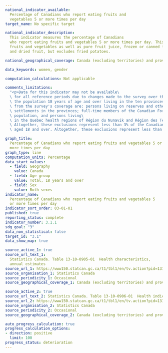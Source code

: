 ```yaml
---
national_indicator_available:
  Percentage of Canadians who report eating fruits and
  vegetables 5 or more times per day
target_name: No specific target

national_indicator_description:
  This indicator measures the percentage of Canadians
  who report eating fruits and vegetables 5 or more times per day. This includes fresh
  fruits and vegetables as well as pure fruit juice, frozen or canned fruits and vegetables,
  and dried fruit, but excludes fried potatoes.

national_geographical_coverage: Canada (excluding territories) and provinces

data_keywords: women, gender

computation_calculations: Not applicable

comments_limitations:
  "<p>Data for this indicator may not be available\
  \ for all reference periods due to changes made to the survey over the years. <br><br>The indicator\
  \ the population 18 years of age and over living in the ten provinces and the three territories. Excluded\
  \ from the survey's coverage are: persons living on reserves and other Aboriginal\
  \ settlements in the provinces; full-time members of the Canadian Forces; the institutionalized\
  \ population, and persons living\
  \ in the Quebec health regions of Région du Nunavik and Région des Terres-Cries-de-la-Baie-James.\
  \ Altogether, these exclusions represent less than 3% of the Canadian population\
  \ aged 18 and over. Altogether, these exclusions represent less than 3% of the Canadian population aged 18 and over.</p>"

graph_title:
  Percentage of Canadians who report eating fruits and vegetables 5 or
  more times per day
graph_type: line
computation_units: Percentage
data_start_values:
  - field: Geography
    value: Canada
  - field: Age group
    value: Total, 18 years and over
  - field: Sex
    value: Both sexes
indicator_name:
  Percentage of Canadians who report eating fruits and vegetables 5
  or more times per day
indicator_sort_order: 03-01-01
published: true
reporting_status: complete
indicator_number: 3.1.1
sdg_goal: "3"
data_non_statistical: false
target_id: "3.1"
data_show_map: true

source_active_1: true
source_url_text_1:
  Statistics Canada. Table 13-10-0905-01  Health characteristics,
  annual estimates
source_url_1: https://www150.statcan.gc.ca/t1/tbl1/en/tv.action?pid=1310090501
source_organisation_1: Statistics Canada
source_periodicity_1: Occasional
source_geographical_coverage_1: Canada (excluding territories) and provinces

source_active_2: true
source_url_text_2: Statistics Canada. Table 13-10-0906-01  Health indicator statistics, annual estimates, by household income quintile and highest level of education
source_url_2: https://www150.statcan.gc.ca/t1/tbl1/en/tv.action?pid=1310090601
source_organisation_2: Statistics Canada
source_periodicity_2: Occasional
source_geographical_coverage_2: Canada (excluding territories) and provinces

auto_progress_calculation: true
progress_calculation_options:
- direction: positive
  limit: 100
progress_status: deterioration
---
```

